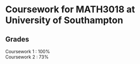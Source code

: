 Coursework for MATH3018 at University of Southampton
===
Grades
-----
Coursework 1 : 100% <br>
Coursework 2 : 73%
